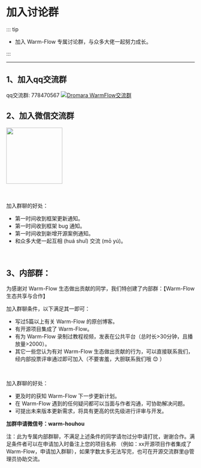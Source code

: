 # 加入讨论群
::: tip
- 加入 Warm-Flow 专属讨论群，与众多大佬一起努力成长。

:::

---

## 1、加入qq交流群
qq交流群: 778470567 <a target="_blank" href="https://qm.qq.com/cgi-bin/qm/qr?k=8V7OKThduy3Ghtsb9OnRMj_6IwZp0CjB&jump_from=webapi&authKey=euTqWZEvL2tP7zIHYOHNGqYAFbUsWqt3/8RCxXBSf629qOQGM4vYwLhwZD+iKaCZ">
<img border="0" src="//pub.idqqimg.com/wpa/images/group.png" alt="Dromara WarmFlow交流群" title="Dromara WarmFlow交流群">
</a>

## 2、加入微信交流群
<img src="/wx.png" width="150px">

<br>
<br>
<br>

加入群聊的好处：

- 第一时间收到框架更新通知。
- 第一时间收到框架 bug 通知。
- 第一时间收到新增开源案例通知。
- 和众多大佬一起互相 (huá shuǐ) 交流 (mō yú)。

<br>

## 3、内部群：
为感谢对 Warm-Flow 生态做出贡献的同学，我们特创建了内部群：【Warm-Flow 生态共享与合作】

加入群聊条件，以下满足其一即可：

- 写过5篇以上有关 Warm-Flow 的原创博客。
- 有开源项目集成了 Warm-Flow。
- 有为 Warm-Flow 录制过教程视频，发表在公共平台（总时长>30分钟，且播放量>2000）。
- 其它一些您认为有对 Warm-Flow 生态做出贡献的行为，可以直接联系我们，经内部投票评审通过即可加入（不要害羞，大胆联系我们哦 😊 ）

<br>

加入群聊的好处：

- 更及时的获知 Warm-Flow 下一步更新计划。
- 在 Warm-Flow 遇到的任何疑问都可以当面与作者沟通，可协助解决问题。
- 可提出未来版本更新需求，将具有更高的优先级进行评审与开发。

**加群申请微信号：warm-houhou**

注：此为专属内部群聊，不满足上述条件的同学请勿过分申请打扰，谢谢合作。满足条件者可以在申请加入时备注上您的项目名称 （例如：xx开源项目作者集成了 Warm-Flow，申请加入群聊），如果字数太多无法写完，也可在开源交流群里@管理员协助交流。
